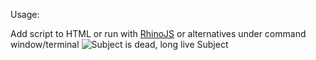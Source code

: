 Usage:

Add script to HTML or run with [RhinoJS](http://www.mozilla.org/rhino/) or alternatives under command window/terminal
![Subject is dead, long live Subject](http://i.imgur.com/7xdRx.png)
